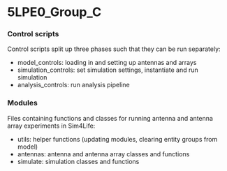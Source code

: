 # 5LPE0_Group_C
 
 ### Control scripts
Control scripts split up three phases such that they can be run separately:

- model_controls: loading in and setting up antennas and arrays
- simulation_controls: set simulation settings, instantiate and run simulation
- analysis_controls: run analysis pipeline

### Modules
Files containing functions and classes for running antenna and antenna array experiments in Sim4Life:

- utils: helper functions (updating modules, clearing entity groups from model)
- antennas: antenna and antenna array classes and functions
- simulate: simulation classes and functions
